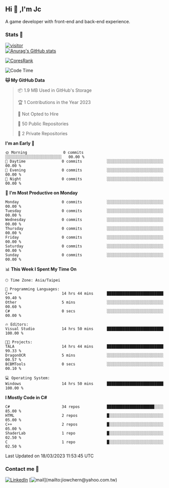 ## Hi 👋 ,I'm Jc  

A game developer with front-end and back-end experience.  

### Stats  📝
[![visitor](https://visitor-badge.glitch.me/badge?page_id=jiowchern.jiowchern&style=flat-square&color=0088cc)](https://visitor-badge.glitch.me/badge?page_id=jiowchern.jiowchern&style=flat-square&color=0088cc)  
[![Anurag's GitHub stats](https://github-readme-stats.vercel.app/api?username=jiowchern&count_private=true&&show_icons=true)](https://github.com/anuraghazra/github-readme-stats)  
<!-- [![trophy](https://github-profile-trophy.vercel.app/?username=jiowchern)](https://github.com/ryo-ma/github-profile-trophy)   -->
[![CoresRank](https://cr-ss-service.azurewebsites.net/api/ScreenShot?widget=summary&username=jiowchern)](https://cr-ss-service.azurewebsites.net/api/ScreenShot?widget=summary&username=jiowchern)


<!--START_SECTION:waka-->
![Code Time](http://img.shields.io/badge/Code%20Time-994%20hrs%2034%20mins-blue)

**🐱 My GitHub Data** 

> 📦 1.9 MB Used in GitHub's Storage 
 > 
> 🏆 1 Contributions in the Year 2023
 > 
> 🚫 Not Opted to Hire
 > 
> 📜 50 Public Repositories 
 > 
> 🔑 2 Private Repositories 
 > 
**I'm an Early 🐤** 

```text
🌞 Morning                0 commits           ░░░░░░░░░░░░░░░░░░░░░░░░░   00.00 % 
🌆 Daytime                0 commits           ░░░░░░░░░░░░░░░░░░░░░░░░░   00.00 % 
🌃 Evening                0 commits           ░░░░░░░░░░░░░░░░░░░░░░░░░   00.00 % 
🌙 Night                  0 commits           ░░░░░░░░░░░░░░░░░░░░░░░░░   00.00 % 
```
📅 **I'm Most Productive on Monday** 

```text
Monday                   0 commits           ░░░░░░░░░░░░░░░░░░░░░░░░░   00.00 % 
Tuesday                  0 commits           ░░░░░░░░░░░░░░░░░░░░░░░░░   00.00 % 
Wednesday                0 commits           ░░░░░░░░░░░░░░░░░░░░░░░░░   00.00 % 
Thursday                 0 commits           ░░░░░░░░░░░░░░░░░░░░░░░░░   00.00 % 
Friday                   0 commits           ░░░░░░░░░░░░░░░░░░░░░░░░░   00.00 % 
Saturday                 0 commits           ░░░░░░░░░░░░░░░░░░░░░░░░░   00.00 % 
Sunday                   0 commits           ░░░░░░░░░░░░░░░░░░░░░░░░░   00.00 % 
```


📊 **This Week I Spent My Time On** 

```text
🕑︎ Time Zone: Asia/Taipei

💬 Programming Languages: 
C++                      14 hrs 44 mins      █████████████████████████   99.40 % 
Other                    5 mins              ░░░░░░░░░░░░░░░░░░░░░░░░░   00.60 % 
C#                       0 secs              ░░░░░░░░░░░░░░░░░░░░░░░░░   00.00 % 

🔥 Editors: 
Visual Studio            14 hrs 50 mins      █████████████████████████   100.00 % 

🐱‍💻 Projects: 
TALA                     14 hrs 44 mins      █████████████████████████   99.33 % 
DragonOCR                5 mins              ░░░░░░░░░░░░░░░░░░░░░░░░░   00.57 % 
BCBMTools                0 secs              ░░░░░░░░░░░░░░░░░░░░░░░░░   00.10 % 

💻 Operating System: 
Windows                  14 hrs 50 mins      █████████████████████████   100.00 % 
```

**I Mostly Code in C#** 

```text
C#                       34 repos            █████████████████████░░░░   85.00 % 
HTML                     2 repos             █░░░░░░░░░░░░░░░░░░░░░░░░   05.00 % 
C++                      2 repos             █░░░░░░░░░░░░░░░░░░░░░░░░   05.00 % 
ShaderLab                1 repo              █░░░░░░░░░░░░░░░░░░░░░░░░   02.50 % 
C                        1 repo              █░░░░░░░░░░░░░░░░░░░░░░░░   02.50 % 
```




 Last Updated on 18/03/2023 11:53:45 UTC
<!--END_SECTION:waka-->



### Contact me 💬
[![LinkedIn](https://img.shields.io/badge/-JiowchernChen-0077B5?style==flat-square&logo=LinkedIn&logoColor=white)](https://www.linkedin.com/in/jiowchern-chen-4aaa90b7/) [![mail](https://img.shields.io/badge/-jiowchern%40yahoo.com.tw-blueviolet?style=flat-square&logo=yahoo!)](mailto:jiowchern@yahoo.com.tw)    

<!-- [![Linkedin Badge](https://img.shields.io/badge/-LinkedIn-blue?style=flat-square&logo=Linkedin&logoColor=white&link=https://www.linkedin.com/in/jiowchern-chen-4aaa90b7/)](https://www.linkedin.com/in/jiowchern-chen-4aaa90b7/) -->


<!--
**jiowchern/jiowchern** is a ✨ _special_ ✨ repository because its `README.md` (this file) appears on your GitHub profile.

Here are some ideas to get you started:

- 🔭 I’m currently working on ...
- 🌱 I’m currently learning ...
- 👯 I’m looking to collaborate on ...
- 🤔 I’m looking for help with ...
- 💬 Ask me about ...
- 📫 How to reach me: ...
- 😄 Pronouns: ...
- ⚡ Fun fact: ...
-->
